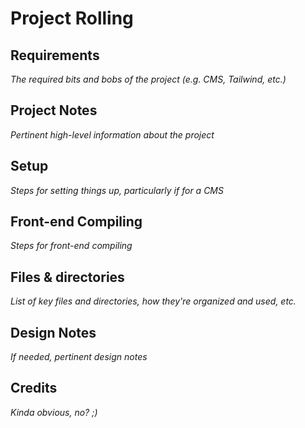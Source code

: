 # Project Rolling

## Requirements
_The required bits and bobs of the project (e.g. CMS, Tailwind, etc.)_

## Project Notes
_Pertinent high-level information about the project_


## Setup
_Steps for setting things up, particularly if for a CMS_

## Front-end Compiling
_Steps for front-end compiling_

## Files & directories
_List of key files and directories, how they're organized and used, etc._


## Design Notes
_If needed, pertinent design notes_


## Credits
_Kinda obvious, no? ;)_
